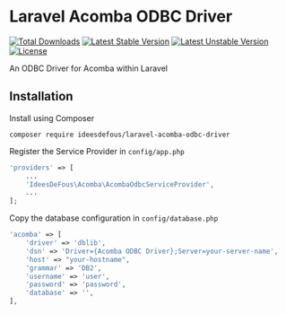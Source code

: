 # Laravel Acomba ODBC Driver

[![Total Downloads](https://poser.pugx.org/ideesdefous/laravel-acomba-odbc-driver/downloads.svg)](https://packagist.org/packages/ideesdefous/laravel-acomba-odbc-driver)
[![Latest Stable Version](https://poser.pugx.org/ideesdefous/laravel-acomba-odbc-driver/v/stable.svg)](https://packagist.org/packages/ideesdefous/laravel-acomba-odbc-driver)
[![Latest Unstable Version](https://poser.pugx.org/ideesdefous/laravel-acomba-odbc-driver/v/unstable.svg)](https://packagist.org/packages/ideesdefous/laravel-acomba-odbc-driver)
[![License](https://poser.pugx.org/ideesdefous/laravel-acomba-odbc-driver/license.svg)](https://packagist.org/packages/ideesdefous/laravel-acomba-odbc-driver)

An ODBC Driver for Acomba within Laravel

## Installation

Install using Composer
```ssh
composer require ideesdefous/laravel-acomba-odbc-driver
```

Register the Service Provider in `config/app.php`
```php
'providers' => [
    ...
    'IdeesDeFous\Acomba\AcombaOdbcServiceProvider',
    ...
];
```

Copy the database configuration in `config/database.php`
```php
'acomba' => [
    'driver' => 'dblib',
    'dsn' => 'Driver={Acomba ODBC Driver};Server=your-server-name',
    'host' => "your-hostname",
    'grammar' => 'DB2',
    'username' => 'user',
    'password' => 'password',
    'database' => '',
],
```